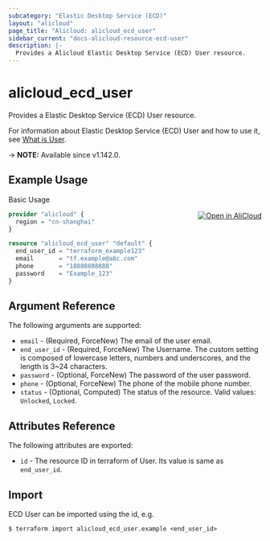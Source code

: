 ```yaml
---
subcategory: "Elastic Desktop Service (ECD)"
layout: "alicloud"
page_title: "Alicloud: alicloud_ecd_user"
sidebar_current: "docs-alicloud-resource-ecd-user"
description: |-
  Provides a Alicloud Elastic Desktop Service (ECD) User resource.
---
```


# alicloud_ecd_user

Provides a Elastic Desktop Service (ECD) User resource.

For information about Elastic Desktop Service (ECD) User and how to use it, see [What is User](https://www.alibabacloud.com/help/en/wuying-workspace/developer-reference/api-eds-user-2021-03-08-createusers-desktop).

-> **NOTE:** Available since v1.142.0.

## Example Usage
<div class="oics-button" style="float: right;margin: 0 0 -40px 0;">
  <a href="https://api.aliyun.com/api-tools/terraform?resource=alicloud_ecd_user&exampleId=9d28c162-c6d0-8a2f-cfd5-465713d78c448e0fa22f&activeTab=example&spm=docs.r.ecd_user.0.9d28c162c6" target="_blank">
    <img alt="Open in AliCloud" src="https://img.alicdn.com/imgextra/i1/O1CN01hjjqXv1uYUlY56FyX_!!6000000006049-55-tps-254-36.svg" style="max-height: 44px; margin: 32px auto; max-width: 100%;">
  </a>
</div>

Basic Usage

```terraform
provider "alicloud" {
  region = "cn-shanghai"
}

resource "alicloud_ecd_user" "default" {
  end_user_id = "terraform_example123"
  email       = "tf.example@abc.com"
  phone       = "18888888888"
  password    = "Example_123"
}
```

## Argument Reference

The following arguments are supported:

* `email` - (Required, ForceNew) The email of the user email.
* `end_user_id` - (Required, ForceNew) The Username. The custom setting is composed of lowercase letters, numbers and underscores, and the length is 3~24 characters.
* `password` - (Optional, ForceNew) The password of the user password.
* `phone` - (Optional, ForceNew) The phone of the mobile phone number.
* `status` - (Optional, Computed) The status of the resource. Valid values: `Unlocked`, `Locked`.

## Attributes Reference

The following attributes are exported:

* `id` - The resource ID in terraform of User. Its value is same as `end_user_id`.

## Import

ECD User can be imported using the id, e.g.

```shell
$ terraform import alicloud_ecd_user.example <end_user_id>
```
